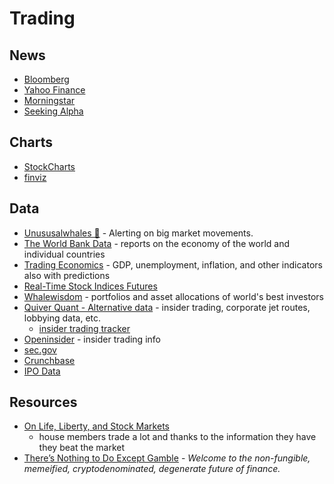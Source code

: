 # Trading

## News

- [Bloomberg](https://www.bloomberg.com/)
- [Yahoo Finance](https://finance.yahoo.com/)
- [Morningstar](https://www.morningstar.com/)
- [Seeking Alpha](https://seekingalpha.com/)

## Charts

- [StockCharts](https://stockcharts.com/freecharts/)
- [finviz](https://finviz.com/)

## Data

- [Unususalwhales 🐳](https://unusualwhales.com/) - Alerting on big market movements.
- [The World Bank Data](https://datacatalog.worldbank.org/) - reports on the economy of the world and individual countries
- [Trading Economics](https://tradingeconomics.com/forecasts) - GDP, unemployment, inflation, and other indicators also with predictions
- [Real-Time Stock Indices Futures](https://www.investing.com/indices/indices-futures)
- [Whalewisdom](https://whalewisdom.com/) - portfolios and asset allocations of world's best investors
- [Quiver Quant - Alternative data](https://www.quiverquant.com/) - insider trading, corporate jet routes, lobbying data, etc.
  - [insider trading tracker](https://www.quiverquant.com/sources/insidertrading)
- [Openinsider](http://www.openinsider.com/) - insider trading info
- [sec.gov](https://www.sec.gov/edgar/searchedgar/companysearch.html)
- [Crunchbase](https://www.crunchbase.com/)
- [IPO Data](https://site.warrington.ufl.edu/ritter/ipo-data/)

## Resources

- [On Life, Liberty, and Stock Markets](https://unusualwhales.com/i_am_the_senate)
  - house members trade a lot and thanks to the information they have they beat the market
- [There’s Nothing to Do Except Gamble](https://nymag.com/intelligencer/2021/04/nft-future-of-money.html) - _Welcome to the non-fungible, memeified, cryptodenominated, degenerate future of finance._

